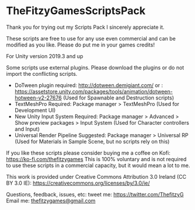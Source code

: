 # TheFitzyGamesScriptsPack
 
Thank you for trying out my Scripts Pack I sincerely appreciate it.

These scripts are free to use for any use even commercial and can be modified as you like. Please do put me in your games credits! 

For Unity version 2019.3 and up

Some scripts use external plugins. Please download the plugins or do not import the conflicting scripts.
- DoTween plugin required: http://dotween.demigiant.com/  or : https://assetstore.unity.com/packages/tools/animation/dotween-hotween-v2-27676 (Used for Spawnable and Destruction scripts)
- TextMeshPro Required: Package manager > TextMeshPro (Used for Development UI)
- New Unity Input System Required: Package manager > Advanced > Show preview packages > Input System (Used for Character controllers and Input)
- Universal Render Pipeline Suggested: Package manager > Universal RP (Used for Materials in Sample Scene, but no scripts rely on this)

If you like these scripts please consider buying me a coffee on Kofi: https://ko-fi.com/thefitzygames
This is 100% voluntary and is not required to use these scripts in a commercial capacity, but it would mean a lot to me. 

This work is provided under Creative Commons Attribution 3.0 Ireland (CC BY 3.0 IE): https://creativecommons.org/licenses/by/3.0/ie/

Questions, feedback, issues, etc: 
tweet me: https://twitter.com/ThefitzyG 
Email me: thefitzygames@gmail.com